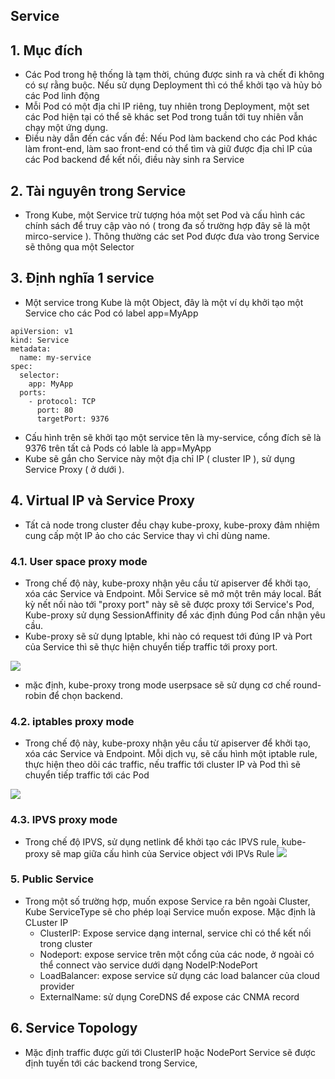 

## Service 

## 1. Mục đích
- Các Pod trong hệ thống là tạm thời, chúng được sinh ra và chết đi không có sự rằng buộc. Nếu sử dụng Deployment thì có thể khởi tạo và hủy bỏ các Pod linh động
- Mỗi Pod có một địa chỉ IP riêng, tuy nhiên trong Deployment, một set các Pod hiện tại có thể sẽ khác set Pod trong tuần tới tuy nhiên vẫn chạy một ứng dụng. 
- Điều này dẫn đến các vấn đề: Nếu Pod làm backend cho các Pod khác làm front-end, làm sao front-end có thể tìm  và giữ được địa chỉ IP của các Pod backend để kết nối, điều này sinh ra Service 

## 2. Tài nguyên trong Service 

-  Trong Kube, một Service trừ tượng hóa một set Pod và cấu hình các chính sách để truy cập vào nó ( trong đa số trường hợp đây sẽ là một mirco-service ). Thông thường các set Pod được đưa vào trong Service sẽ thông qua một Selector

## 3. Định nghĩa 1 service 
- Một service trong Kube là một Object, đây là một ví dụ khởi tạo một Service cho các Pod có label app=MyApp
```
apiVersion: v1
kind: Service
metadata:
  name: my-service
spec:
  selector:
    app: MyApp
  ports:
    - protocol: TCP
      port: 80
      targetPort: 9376
```

- Cấu hình trên sẽ khởi tạo một service tên là my-service, cổng đích sẽ là 9376 trên tất cả Pods có lable là app=MyApp
- Kube sẽ gắn cho Service này một địa chỉ IP ( cluster IP ), sử dụng Service Proxy ( ở dưới ). 


## 4. Virtual IP và Service Proxy

- Tất cả node trong cluster đều chạy kube-proxy, kube-proxy đảm nhiệm cung cấp một IP ảo cho các Service thay vì chỉ dùng name. 

### 4.1. User space proxy mode

- Trong chế độ này, kube-proxy nhận yêu cầu từ apiserver để khởi tạo, xóa các Service và Endpoint. Mỗi Service sẽ mở một  trên máy local. Bất kỳ nết nối nào tới "proxy port" này sẽ sẽ được proxy tới Service's Pod, Kube-proxy sử dụng SessionAffinity để xác định đúng Pod cần nhận yêu cầu.
- Kube-proxy sẽ sử dụng Iptable, khi nào có request tới đúng IP và Port của Service thì sẽ thực hiện chuyển tiếp traffic tới proxy port.

![](https://d33wubrfki0l68.cloudfront.net/e351b830334b8622a700a8da6568cb081c464a9b/13020/images/docs/services-userspace-overview.svg)

- mặc định, kube-proxy trong mode userpsace sẽ sử dụng cơ chế round-robin để chọn backend.


### 4.2. iptables proxy mode

- Trong chế độ này,  kube-proxy nhận yêu cầu từ apiserver để khởi tạo, xóa các Service và Endpoint. Mỗi dịch vụ, sẽ  cấu hình một iptable rule, thực hiện theo dõi các traffic, nếu traffic tới cluster IP và Pod thì sẽ chuyển tiếp traffic tới các Pod
 

![](https://d33wubrfki0l68.cloudfront.net/27b2978647a8d7bdc2a96b213f0c0d3242ef9ce0/e8c9b/images/docs/services-iptables-overview.svg)

### 4.3. IPVS proxy mode

- Trong chế độ IPVS, sử dụng netlink để khởi tạo các IPVS rule, kube-proxy sẽ map giữa cấu hình của Service object với IPVs Rule
![](https://d33wubrfki0l68.cloudfront.net/2d3d2b521cf7f9ff83238218dac1c019c270b1ed/9ac5c/images/docs/services-ipvs-overview.svg)


### 5. Public Service

- Trong một số trường hợp, muốn expose Service ra bên ngoài Cluster, Kube ServiceType sẽ cho phép loại Service muốn expose. Mặc định là CLuster IP
    - ClusterIP: Expose service dạng internal, service chỉ có thể kết nối trong cluster
    - Nodeport: expose service trên một cổng của các node, ở ngoài có thể connect vào service dưới dạng NodeIP:NodePort
    - LoadBalancer: expose service sử dụng các load balancer của cloud provider
    - ExternalName: sử dụng CoreDNS để expose các CNMA record   



## 6. Service Topology
- Mặc định traffic được gửi tới ClusterIP hoặc NodePort Service sẽ được định tuyến tới các backend trong Service, 